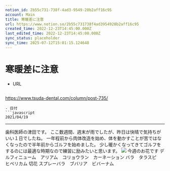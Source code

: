 ```yaml
---
notion_id: 2b55c731-738f-4ad3-9549-20b2aff16c95
account: Main
title: 寒暖差に注意
url: https://www.notion.so/2b55c731738f4ad3954920b2aff16c95
created_time: 2022-12-23T14:45:00.000Z
last_edited_time: 2022-12-23T14:45:00.000Z
sync_status: placeholder
sync_time: 2025-07-12T15:01:15.124648
---
```

# 寒暖差に注意

- URL
  ```javascript
https://www.tsuda-dental.com/column/post-735/
  ```
- 日付
  ```javascript
2021/04/19
  ```
---
歯科医師の津田です。
ここ数週間、週末が雨でしたが、昨日は快晴で気持ちがいい１日でしたね。
一年程前から肉体改造を始め、体を動かすことが苦ではなくなったので半年前からゴルフを始めました。
少し暖かくなってきてゴルフをするのには最適な時期なので練習に励みたいと思います。
![](https://www.tsuda-dental.com/column/_data/contribute/images/735_1_18.jpeg)
今週のお花です
デルフィニューム　アリアム　コリョウラン　カーネーション
バラ　タラスピ　ヒペリカム
切花
スプレーバラ　ブバリア　ビバーナム